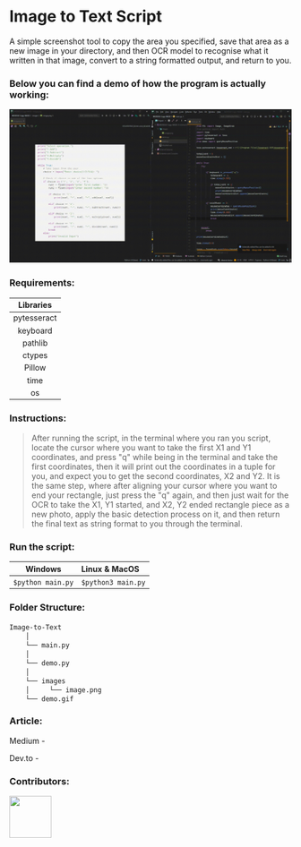 # Image to Text Script
A simple screenshot tool to copy the area you specified, save that area as a new image in your directory, and then OCR model to recognise what it written in that image, convert to a string formatted output, and return to you.

### Below you can find a demo of how the program is actually working:
![Demo](demo.gif)

### Requirements:

|Libraries|
|:--------------------------:|
|pytesseract                       |
|keyboard|
|pathlib|
|ctypes|
|Pillow|
|time|
|os|



### Instructions:
<blockquote>After running the script, in the terminal where you ran you script, locate the cursor where you want to take the first X1 and Y1 coordinates, and press "q" while being in the terminal and take the first coordinates, then it will print out the coordinates in a tuple for you, and expect you to get the second coordinates, X2 and Y2. It is the same step, where after aligning your cursor where you want to end your rectangle, just press the "q" again, and then just wait for the OCR to take the X1, Y1 started, and X2, Y2 ended rectangle piece as a new photo, apply the basic detection process on it, and then return the final text as string format to you through the terminal.</blockquote>

### Run the script:

|Windows|Linux & MacOS|
|--------------------------|:--------------------------|
|```$python main.py```|```$python3 main.py```|

### Folder Structure:

```
Image-to-Text
    │
    └── main.py
    │
    └── demo.py
    │    
    └── images
    │     └── image.png
    └── demo.gif
```

### Article:

Medium - 

Dev.to -


### Contributors:
<a href="https://www.github.com/woosal1337"><img src="https://i.imgur.com/oW4JaIe.jpg" width="75" height="75"></a>
